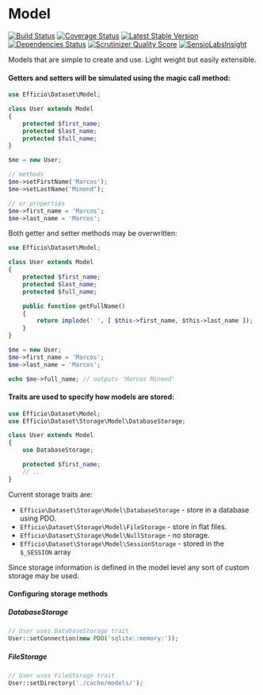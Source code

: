 Model
=====

[![Build Status](https://travis-ci.org/minond/Model.png?branch=master)](https://travis-ci.org/minond/Model)
[![Coverage Status](https://coveralls.io/repos/minond/Model/badge.png?branch=master)](https://coveralls.io/r/minond/Model?branch=master)
[![Latest Stable Version](https://poser.pugx.org/minond/model/v/stable.png)](https://packagist.org/packages/minond/model)
[![Dependencies Status](https://depending.in/minond/Model.png)](http://depending.in/minond/Model)
[![Scrutinizer Quality Score](https://scrutinizer-ci.com/g/minond/Model/badges/quality-score.png?s=b6c1dd42cd64ad32f9f117b4c0b8fa0c5a42d800)](https://scrutinizer-ci.com/g/minond/Model/)
[![SensioLabsInsight](https://insight.sensiolabs.com/projects/8b8fe3b9-93e8-4b86-9a63-38c455bdd624/mini.png)](https://insight.sensiolabs.com/projects/8b8fe3b9-93e8-4b86-9a63-38c455bdd624)

Models that are simple to create and use. Light weight but easily extensible.

#### Getters and setters will be simulated using the magic call method:

```php
use Efficio\Dataset\Model;

class User extends Model
{
    protected $first_name;
    protected $last_name;
    protected $full_name;
}

```

```php
$me = new User;

// methods
$me->setFirstName('Marcos');
$me->setLastName('Minond');

// or properties
$me->first_name = 'Marcos';
$me->last_name = 'Marcos';
```

Both getter and setter methods may be overwritten:

```php
use Efficio\Dataset\Model;

class User extends Model
{
    protected $first_name;
    protected $last_name;
    protected $full_name;

    public function getFullName()
    {
        return implode(' ', [ $this->first_name, $this->last_name ]);
    }
}
```

```php
$me = new User;
$me->first_name = 'Marcos';
$me->last_name = 'Marcos';

echo $me->full_name; // outputs 'Marcos Minond'
```

#### Traits are used to specify how models are stored:

```php
use Efficio\Dataset\Model;
use Efficio\Dataset\Storage\Model\DatabaseStorage;

class User extends Model
{
    use DatabaseStorage;

    protected $first_name;
    // ...
}
```

Current storage traits are:
* `Efficio\Dataset\Storage\Model\DatabaseStorage` - store in a database using PDO.
* `Efficio\Dataset\Storage\Model\FileStorage` - store in flat files.
* `Efficio\Dataset\Storage\Model\NullStorage` - no storage.
* `Efficio\Dataset\Storage\Model\SessionStorage` - stored in the `$_SESSION` array

Since storage information is defined in the model level any sort of custom storage
may be used.

#### Configuring storage methods

##### DatabaseStorage

```php
// User uses DatabaseStorage trait
User::setConnection(new PDO('sqlite::memory:'));
```

##### FileStorage
```php
// User uses FileStorage trait
User::setDirectory('./cache/models/');
```
